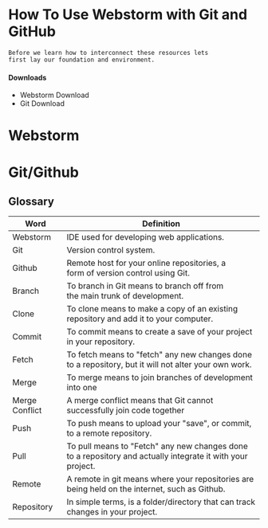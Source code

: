 # How To Use Webstorm with Git and GitHub

    Before we learn how to interconnect these resources lets 
    first lay our foundation and environment.

#### Downloads
- Webstorm Download
- Git Download

# Webstorm


# Git/Github

## Glossary

| Word           | Definition                                                                                                 |
|----------------|------------------------------------------------------------------------------------------------------------|
| Webstorm       | IDE used for developing web applications.                                                                  |
| Git            | Version control system.                                                                                    |
| Github         | Remote host for your online repositories, a<br/> form of version control using Git.                        |
| Branch         | To branch in Git means to branch off from <br/>the main trunk of development.                              |
| Clone          | To clone means to make a copy of an existing <br/>repository and add it to your computer.                  |
| Commit         | To commit means to create a save of your project in your repository.                                       |
| Fetch          | To fetch means to "fetch" any new changes done to a repository, but it will not alter your own work.       |
| Merge          | To merge means to join branches of development into one                                                    |
| Merge Conflict | A merge conflict means that Git cannot successfully join code together                                     |
| Push           | To push means to upload your "save", or commit, to a remote repository.                                    |
| Pull           | To pull means to "Fetch" any new changes done to a repository and actually integrate it with your project. |
| Remote         | A remote in git means where your repositories are being held on the internet, such as Github.              |
| Repository     | In simple terms, is a folder/directory that can track changes in your project.                             |






